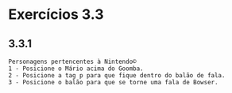 # Exercícios 3.3
## 3.3.1
    Personagens pertencentes à Nintendo©
    1 - Posicione o Mário acima do Goomba.
    2 - Posicione a tag p para que fique dentro do balão de fala.
    3 - Posicione o balão para que se torne uma fala de Bowser.